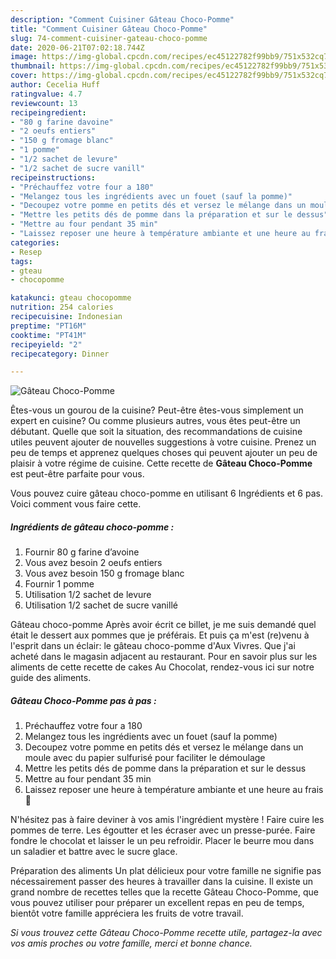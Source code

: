 ```yaml
---
description: "Comment Cuisiner Gâteau Choco-Pomme"
title: "Comment Cuisiner Gâteau Choco-Pomme"
slug: 74-comment-cuisiner-gateau-choco-pomme
date: 2020-06-21T07:02:18.744Z
image: https://img-global.cpcdn.com/recipes/ec45122782f99bb9/751x532cq70/gateau-choco-pomme-photo-principale-de-la-recette.jpg
thumbnail: https://img-global.cpcdn.com/recipes/ec45122782f99bb9/751x532cq70/gateau-choco-pomme-photo-principale-de-la-recette.jpg
cover: https://img-global.cpcdn.com/recipes/ec45122782f99bb9/751x532cq70/gateau-choco-pomme-photo-principale-de-la-recette.jpg
author: Cecelia Huff
ratingvalue: 4.7
reviewcount: 13
recipeingredient:
- "80 g farine davoine"
- "2 oeufs entiers"
- "150 g fromage blanc"
- "1 pomme"
- "1/2 sachet de levure"
- "1/2 sachet de sucre vanill"
recipeinstructions:
- "Préchauffez votre four a 180"
- "Melangez tous les ingrédients avec un fouet (sauf la pomme)"
- "Decoupez votre pomme en petits dés et versez le mélange dans un moule avec du papier sulfurisé pour faciliter le démoulage"
- "Mettre les petits dés de pomme dans la préparation et sur le dessus"
- "Mettre au four pendant 35 min"
- "Laissez reposer une heure à température ambiante et une heure au frais 🤤"
categories:
- Resep
tags:
- gteau
- chocopomme

katakunci: gteau chocopomme 
nutrition: 254 calories
recipecuisine: Indonesian
preptime: "PT16M"
cooktime: "PT41M"
recipeyield: "2"
recipecategory: Dinner

---
```



![Gâteau Choco-Pomme](https://img-global.cpcdn.com/recipes/ec45122782f99bb9/751x532cq70/gateau-choco-pomme-photo-principale-de-la-recette.jpg)

Êtes-vous un gourou de la cuisine? Peut-être êtes-vous simplement un expert en cuisine? Ou comme plusieurs autres, vous êtes peut-être un débutant. Quelle que soit la situation, des recommandations de cuisine utiles peuvent ajouter de nouvelles suggestions à votre cuisine. Prenez un peu de temps et apprenez quelques choses qui peuvent ajouter un peu de plaisir à votre régime de cuisine. Cette recette de <strong> Gâteau Choco-Pomme </strong> est peut-être parfaite pour vous.

<!--inarticleads1-->

Vous pouvez cuire gâteau choco-pomme en utilisant 6 Ingrédients et 6 pas. Voici comment vous faire cette.

##### Ingrédients de gâteau choco-pomme :

1. Fournir 80 g farine d’avoine
1. Vous avez besoin 2 oeufs entiers
1. Vous avez besoin 150 g fromage blanc
1. Fournir 1 pomme
1. Utilisation 1/2 sachet de levure
1. Utilisation 1/2 sachet de sucre vanillé


Gâteau choco-pomme Après avoir écrit ce billet, je me suis demandé quel était le dessert aux pommes que je préférais. Et puis ça m&#39;est (re)venu à l&#39;esprit dans un éclair: le gâteau choco-pomme d&#39;Aux Vivres. Que j&#39;ai acheté dans le magasin adjacent au restaurant. Pour en savoir plus sur les aliments de cette recette de cakes Au Chocolat, rendez-vous ici sur notre guide des aliments. 

<!--inarticleads2-->

##### Gâteau Choco-Pomme pas à pas :

1. Préchauffez votre four a 180
1. Melangez tous les ingrédients avec un fouet (sauf la pomme)
1. Decoupez votre pomme en petits dés et versez le mélange dans un moule avec du papier sulfurisé pour faciliter le démoulage
1. Mettre les petits dés de pomme dans la préparation et sur le dessus
1. Mettre au four pendant 35 min
1. Laissez reposer une heure à température ambiante et une heure au frais 🤤


N&#39;hésitez pas à faire deviner à vos amis l&#39;ingrédient mystère ! Faire cuire les pommes de terre. Les égoutter et les écraser avec un presse-purée. Faire fondre le chocolat et laisser le un peu refroidir. Placer le beurre mou dans un saladier et battre avec le sucre glace. 

<!--inarticleads1-->

<p>
Préparation des aliments Un plat délicieux pour votre famille ne signifie pas nécessairement passer des heures à travailler dans la cuisine. Il existe un grand nombre de recettes telles que la recette Gâteau Choco-Pomme, que vous pouvez utiliser pour préparer un excellent repas en peu de temps, bientôt votre famille appréciera les fruits de votre travail.
</p>

<p>
<i>Si vous trouvez cette Gâteau Choco-Pomme recette utile, partagez-la avec vos amis proches ou votre famille, merci et bonne chance.</i>
</p>
